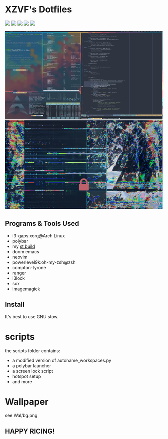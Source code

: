 # XZVF's Dotfiles

![](https://img.shields.io/badge/WM-i3-green)
![](https://img.shields.io/badge/OS-Arch%20Linux-blue)
![](https://img.shields.io/badge/Maintained-Yes-brightgreen)
![](https://img.shields.io/badge/Editor-NEOVIM-brightgreen)
![](https://img.shields.io/badge/Font-Hack%20Nerd%20Font%20Mono-yellow)


![](scrots/s1.png)
![screen lock](scrots/sclock.png)

## Programs & Tools Used
- i3-gaps:xorg@Arch Linux
- polybar
- my [st build](https://github.com/x-zvf/st)
- doom emacs
- neovim
- powerlevel9k:oh-my-zsh@zsh
- compton-tyrone
- ranger
- i3lock
- sox
- imagemagick

## Install
It's best to use GNU stow.

# scripts
the scripts folder contains:
- a modified version of autoname_workspaces.py
- a polybar launcher
- a screen lock script
- hotspot setup
- and more

# Wallpaper
see Wal/bg.png

## HAPPY RICING!
